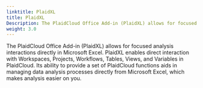 ```yaml
---
linktitle: PlaidXL
title: PlaidXL
Description: The PlaidCloud Office Add-in (PlaidXL) allows for focused analysis interactions directly in Microsoft Excel. PlaidXL enables direct interaction with Workspaces, Projects, Workflows, Tables, Views, and Variables in PlaidCloud. Its ability to provide a set of PlaidCloud functions aids in managing data analysis processes directly from Microsoft Excel.
weight: 3.0
---
```


The PlaidCloud Office Add-in (PlaidXL) allows for focused analysis interactions directly in Microsoft Excel. 
PlaidXL enables direct interaction with Workspaces, Projects, Workflows, Tables, Views, and Variables in PlaidCloud. 
Its ability to provide a set of PlaidCloud functions aids in managing data analysis processes directly from 
Microsoft Excel, which makes analysis easier on you.